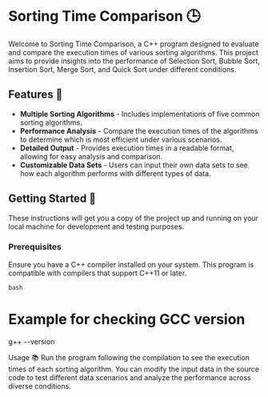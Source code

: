 # Sorting Time Comparison 🕒

Welcome to Sorting Time Comparison, a C++ program designed to evaluate and compare the execution times of various sorting algorithms. This project aims to provide insights into the performance of Selection Sort, Bubble Sort, Insertion Sort, Merge Sort, and Quick Sort under different conditions.

## Features 🌟

- **Multiple Sorting Algorithms** - Includes implementations of five common sorting algorithms.
- **Performance Analysis** - Compare the execution times of the algorithms to determine which is most efficient under various scenarios.
- **Detailed Output** - Provides execution times in a readable format, allowing for easy analysis and comparison.
- **Customizable Data Sets** - Users can input their own data sets to see how each algorithm performs with different types of data.

## Getting Started 🚀

These instructions will get you a copy of the project up and running on your local machine for development and testing purposes.

### Prerequisites

Ensure you have a C++ compiler installed on your system. This program is compatible with compilers that support C++11 or later.

```bash```
# Example for checking GCC version
g++ --version

Usage 📚
Run the program following the compilation to see the execution times of each sorting algorithm. You can modify the input data in the source code to test different data scenarios and analyze the performance across diverse conditions.
